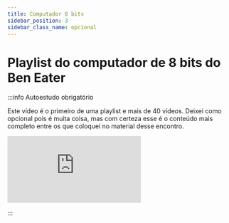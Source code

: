 ```yaml
---
title: Computador 8 bits
sidebar_position: 3
sidebar_class_name: opcional
---
```


# Playlist do computador de 8 bits do Ben Eater

:::info Autoestudo obrigatório

Este vídeo é o primeiro de uma playlist e mais de 40 vídeos. Deixei como
opcional pois é muita coisa, mas com certeza esse é o conteúdo mais completo
entre os que coloquei no material desse encontro.

<div style={{ textAlign: 'center' }}>
    <iframe 
        style={{
            display: 'block',
            margin: 'auto',
            width: '100%',
            height: '50vh',
        }}
        src="https://www.youtube.com/embed/HyznrdDSSGM" 
        frameborder="0" 
        allowFullScreen>
    </iframe>
</div>

:::
